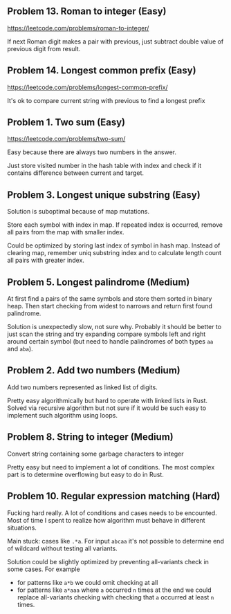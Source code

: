 ## Problem 13. Roman to integer (Easy)

https://leetcode.com/problems/roman-to-integer/

If next Roman digit makes a pair with previous, just subtract double value of previous digit from result.

## Problem 14. Longest common prefix (Easy)

https://leetcode.com/problems/longest-common-prefix/

It's ok to compare current string with previous to find a longest prefix

## Problem 1. Two sum (Easy)

https://leetcode.com/problems/two-sum/

Easy because there are always two numbers in the answer.

Just store visited number in the hash table with index and check
if it contains difference between current and target.

## Problem 3. Longest unique substring (Easy)

Solution is suboptimal because of map mutations.

Store each symbol with index in map. If repeated index is occurred, remove all pairs from the map with smaller index.

Could be optimized by storing last index of symbol in hash map.
Instead of clearing map, remember uniq substring index and
to calculate length count all pairs with greater index.

## Problem 5. Longest palindrome (Medium)

At first find a pairs of the same symbols and store them sorted in binary heap.
Then start checking from widest to narrows and return first found palindrome.

Solution is unexpectedly slow, not sure why.
Probably it should be better to just scan the string and
try expanding compare symbols left and right around certain symbol
(but need to handle palindromes of both types `aa` and `aba`).

## Problem 2. Add two numbers (Medium)

Add two numbers represented as linked list of digits.

Pretty easy algorithmically but hard to operate with linked lists in Rust.
Solved via recursive algorithm but not sure if it would be such easy to
implement such algorithm using loops.

## Problem 8. String to integer (Medium)

Convert string containing some garbage characters to integer

Pretty easy but need to implement a lot of conditions.
The most complex part is to determine overflowing but easy to do in Rust.

## Problem 10. Regular expression matching (Hard)

Fucking hard really. A lot of conditions and cases needs to be encounted.
Most of time I spent to realize how algorithm must behave in different situations.

Main stuck: cases like `.*a`. For input `abcaa` it's not possible to determine end of wildcard without testing all variants.

Solution could be slightly optimized by preventing all-variants check in some cases.
For example

- for patterns like `a*b` we could omit checking at all
- for patterns like `a*aaa` where `a` occurred `n` times at the end we could replace all-variants checking with
  checking that `a` occurred at least `n` times.

